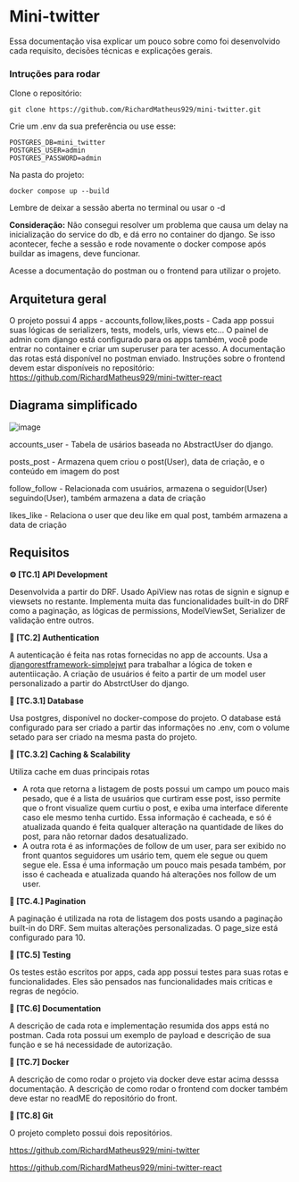 # Mini-twitter

Essa documentação visa explicar um pouco sobre como foi desenvolvido cada requisito, decisões técnicas e explicações gerais.

### Intruções para rodar
Clone o repositório:
```
git clone https://github.com/RichardMatheus929/mini-twitter.git
```
Crie um .env da sua preferência ou use esse:
```
POSTGRES_DB=mini_twitter
POSTGRES_USER=admin
POSTGRES_PASSWORD=admin
```
Na pasta do projeto:
```
docker compose up --build
```
Lembre de deixar a sessão aberta no terminal ou usar o  -d

**Consideração:** Não consegui resolver um problema que causa um delay na inicialização do service do db, e dá erro no container do django. Se isso acontecer, feche a sessão e rode novamente o docker compose após buildar as imagens, deve funcionar.

Acesse a documentação do postman ou o frontend para utilizar o projeto.

## Arquitetura geral
O projeto possui 4 apps - accounts,follow,likes,posts - Cada app possui suas lógicas de serializers, tests, models, urls, views etc...
O painel de admin com django está configurado para os apps também, você pode entrar no container e criar um superuser para ter acesso.
A documentação das rotas está disponível no postman enviado. Instruções sobre o frontend devem estar disponíveis no repositório: 
https://github.com/RichardMatheus929/mini-twitter-react 

## Diagrama simplificado
![image](https://github.com/user-attachments/assets/89b90f3a-4b37-49a5-82d7-a5b2b9ab5274)

accounts_user - Tabela de usários baseada no AbstractUser do django.

posts_post - Armazena quem criou o post(User), data de criação, e o conteúdo em imagem do post

follow_follow - Relacionada com usuários, armazena o seguidor(User) seguindo(User), também armazena a data de criação

likes_like - Relaciona o user que deu like em qual post, também armazena a data de criação

## Requisitos

**⚙️ [TC.1] API Development**

Desenvolvida a partir do DRF. Usado ApiView nas rotas de signin e signup e viewsets no restante. Implementa muita das funcionalidades built-in do DRF como a paginação, as lógicas de permissions, ModelViewSet, Serializer de validação entre outros. 

**🔐 [TC.2] Authentication**

A autenticação é feita nas rotas fornecidas no app de accounts. Usa a [djangorestframework-simplejwt](https://pypi.org/project/djangorestframework-simplejwt/) para trabalhar a lógica de token e autentiicação. A criação de usuários é feito a partir de um model user personalizado a partir do AbstrctUser do django.

**💽 [TC.3.1] Database**

Usa postgres, disponível no docker-compose do projeto. O database está configurado para ser criado a partir das informações no .env, com o volume setado para ser criado na mesma pasta do projeto.

**🔋 [TC.3.2] Caching & Scalability**

Utiliza cache em duas principais rotas

- A rota que retorna a listagem de posts possui um campo um pouco mais pesado, que é a lista de usuários que curtiram esse post, isso permite que o front visualize quem curtiu o post, e exiba uma interface diferente caso ele mesmo tenha curtido. Essa informação é cacheada, e só é atualizada quando é feita qualquer alteração na quantidade de likes do post, para não retornar dados desatualizado.
- A outra rota é as informações de follow de um user, para ser exibido no front quantos seguidores um usário tem, quem ele segue ou quem segue ele. Essa é uma informação um pouco mais pesada também, por isso é cacheada e atualizada quando há alterações nos follow de um user.

**📄 [TC.4.] Pagination**

A paginação é utilizada na rota de listagem dos posts usando a paginação built-in do DRF. Sem muitas alterações personalizadas. O page_size está configurado para 10.

**🧪 [TC.5] Testing**

Os testes estão escritos por apps, cada app possui testes para suas rotas e funcionalidades. Eles são pensados nas funcionalidades mais críticas e regras de negócio. 

**📝 [TC.6] Documentation**

A descrição de cada rota e implementação resumida dos apps está no postman. Cada rota possui um exemplo de payload e descrição de sua função e se há necessidade de autorização.

**🐳 [TC.7] Docker**

A descrição de como rodar o projeto via docker deve estar acima desssa documentação. A descrição de como rodar o frontend com docker também deve estar no readME do repositório do front.

**📂 [TC.8] Git**

O projeto completo possui dois repositórios.

https://github.com/RichardMatheus929/mini-twitter

https://github.com/RichardMatheus929/mini-twitter-react
